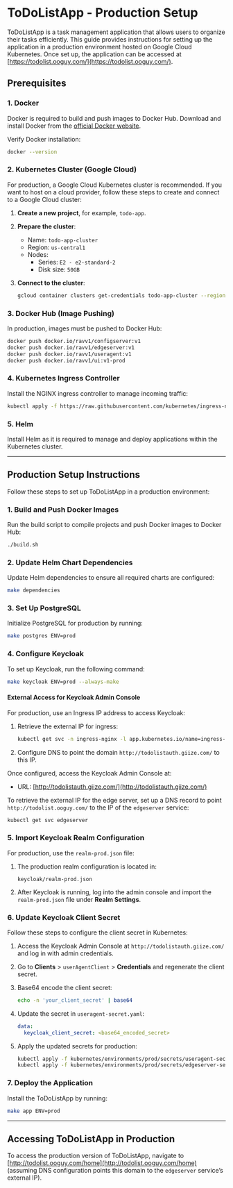 
# ToDoListApp - Production Setup

ToDoListApp is a task management application that allows users to organize their tasks efficiently. This guide provides instructions for setting up the application in a production environment hosted on Google Cloud Kubernetes. Once set up, the application can be accessed at [https://todolist.ooguy.com/](https://todolist.ooguy.com/).

## Prerequisites

### 1. Docker
Docker is required to build and push images to Docker Hub. Download and install Docker from the [official Docker website](https://docs.docker.com/get-docker/).

Verify Docker installation:

```bash
docker --version
```

### 2. Kubernetes Cluster (Google Cloud)
For production, a Google Cloud Kubernetes cluster is recommended. If you want to host on a cloud provider, follow these steps to create and connect to a Google Cloud cluster:

1. **Create a new project**, for example, `todo-app`.
2. **Prepare the cluster**:
   - Name: `todo-app-cluster`
   - Region: `us-central1`
   - Nodes:
     - Series: `E2 - e2-standard-2`
     - Disk size: `50GB`

3. **Connect to the cluster**:
   ```bash
   gcloud container clusters get-credentials todo-app-cluster --region us-central1 --project todo-app
   ```

### 3. Docker Hub (Image Pushing)
In production, images must be pushed to Docker Hub:

```bash
docker push docker.io/ravv1/configserver:v1
docker push docker.io/ravv1/edgeserver:v1
docker push docker.io/ravv1/useragent:v1
docker push docker.io/ravv1/ui:v1-prod
```

### 4. Kubernetes Ingress Controller
Install the NGINX ingress controller to manage incoming traffic:

```bash
kubectl apply -f https://raw.githubusercontent.com/kubernetes/ingress-nginx/main/deploy/static/provider/cloud/deploy.yaml
```

### 5. Helm
Install Helm as it is required to manage and deploy applications within the Kubernetes cluster.

---

## Production Setup Instructions

Follow these steps to set up ToDoListApp in a production environment:

### 1. **Build and Push Docker Images**
Run the build script to compile projects and push Docker images to Docker Hub:

```bash
./build.sh
```

### 2. **Update Helm Chart Dependencies**
Update Helm dependencies to ensure all required charts are configured:

```bash
make dependencies
```

### 3. **Set Up PostgreSQL**
Initialize PostgreSQL for production by running:

```bash
make postgres ENV=prod
```

### 4. **Configure Keycloak**
To set up Keycloak, run the following command:

```bash
make keycloak ENV=prod --always-make
```

#### External Access for Keycloak Admin Console
For production, use an Ingress IP address to access Keycloak:

1. Retrieve the external IP for ingress:
   ```bash
   kubectl get svc -n ingress-nginx -l app.kubernetes.io/name=ingress-nginx -o jsonpath='{.items[0].status.loadBalancer.ingress[0].ip}'
   ```
   
2. Configure DNS to point the domain `http://todolistauth.giize.com/` to this IP.

Once configured, access the Keycloak Admin Console at:

- URL: [http://todolistauth.giize.com/](http://todolistauth.giize.com/)

To retrieve the external IP for the edge server, set up a DNS record to point `http://todolist.ooguy.com/` to the IP of the `edgeserver` service:
   ```bash
   kubectl get svc edgeserver
   ```

### 5. **Import Keycloak Realm Configuration**
For production, use the `realm-prod.json` file:

1. The production realm configuration is located in:
   ```
   keycloak/realm-prod.json
   ```

2. After Keycloak is running, log into the admin console and import the `realm-prod.json` file under **Realm Settings**.

### 6. **Update Keycloak Client Secret**
Follow these steps to configure the client secret in Kubernetes:

1. Access the Keycloak Admin Console at `http://todolistauth.giize.com/` and log in with admin credentials.
2. Go to **Clients** > `userAgentClient` > **Credentials** and regenerate the client secret.
3. Base64 encode the client secret:
   ```bash
   echo -n 'your_client_secret' | base64
   ```

4. Update the secret in `useragent-secret.yaml`:
   ```yaml
   data:
     keycloak_client_secret: <base64_encoded_secret>
   ```

5. Apply the updated secrets for production:
   ```bash
   kubectl apply -f kubernetes/environments/prod/secrets/useragent-secret.yaml
   kubectl apply -f kubernetes/environments/prod/secrets/edgeserver-secret.yaml
   ```

### 7. **Deploy the Application**
Install the ToDoListApp by running:

```bash
make app ENV=prod
```

---

## Accessing ToDoListApp in Production

To access the production version of ToDoListApp, navigate to [http://todolist.ooguy.com/home](http://todolist.ooguy.com/home) (assuming DNS configuration points this domain to the `edgeserver` service’s external IP).
